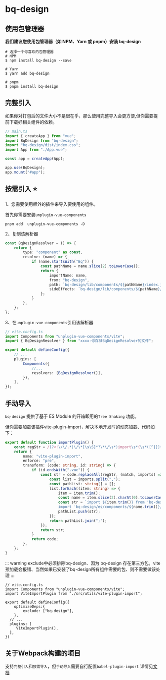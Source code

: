 <!--
 * @Author: wyk
 * @Date: 2024-05-21 18:59:19
 * @LastEditTime: 2024-05-27 16:02:01
 * @Description:
-->

# bq-design

## 使用包管理器

**我们建议您使用包管理器（如 NPM、Yarn 或 pnpm）安装 bq-design**

```
# 选择一个你喜欢的包管理器
# NPM
$ npm install bq-design --save

# Yarn
$ yarn add bq-design

# pnpm
$ pnpm install bq-design

```

## 完整引入

如果你对打包后的文件大小不是很在乎，那么使用完整导入会更方便,但你需要提前下载好相关组件的依赖。

```ts
// main.ts
import { createApp } from "vue";
import BqDesign from "bq-design";
import "bq-design/dist/index.css";
import App from "./App.vue";

const app = createApp(App);

app.use(BqDesign);
app.mount("#app");
```

## 按需引入 ⭐️

1、您需要使用额外的插件来导入要使用的组件。

首先你需要安装`unplugin-vue-components`

```shell
pnpm add  unplugin-vue-components -D
```

2、复制该解析器

```ts
const BqDesignResolver = () => {
    return {
        type: "component" as const,
        resolve: (name) => {
            if (name.startsWith("Bq")) {
                const pathName = name.slice(2).toLowerCase();
                return {
                    importName: name,
                    from: "bq-design",
                    path: `bq-design/lib/components/${pathName}/index.js`,
                    sideEffects: `bq-design/lib/components/${pathName}/${name.slice(2)}.css`,
                };
            }
        },
    };
};
```

3、在`unplugin-vue-components`引用该解析器

```ts
// vite.config.ts
import Components from "unplugin-vue-components/vite";
import { BqDesignResolver } from "xxxx-你存储BqDesignResolver的文件";

export default defineConfig({
    // ...
    plugins: [
        Components({
            //...
            resolvers: [BqDesignResolver()],
        }),
    ],
});
```

## 手动导入

`bq-design` 提供了基于 ES Module 的开箱即用的`Tree Shaking` 功能。

但你需要加载该插件vite-plugin-import，解决本地开发时的动态加载、代码如下：

```ts
export default function importPlugin() {
    const regStr = /(?<!\/\/.*|\/\*[\s\S]*?\*\/\s*)import\s*{\s*([^{}]+)\s*}\s*from\s*['"]bq-design['"]/g;
    return {
        name: "vite-plugin-import",
        enforce: "pre",
        transform: (code: string, id: string) => {
            if (id.endsWith(".vue")) {
                const str = code.replaceAll(regStr, (match, imports) => {
                    const list = imports.split(",");
                    const pathList: string[] = [];
                    list.forEach((item: string) => {
                        item = item.trim();
                        const name = item.slice(2).charAt(0).toLowerCase() + item.slice(3);
                        const str = `import ${item.trim()} from 'bq-design/es/components/${name.trim()}';
                        import 'bq-design/es/components/${name.trim()}/${item.trim().slice(2)}.css'`;
                        pathList.push(str);
                    });
                    return pathList.join(";");
                });
                return str;
            }
            return code;
        },
    };
}
```

::: warning
exclude中必须排除bq-design、因为 bq-design 存在第三方包，vite预加载会报错、当然如果已安装了bq-design所有组件需要的包、则不需要做该处理
:::

```ts{7}
// vite.config.ts
import Components from "unplugin-vue-components/vite";
import ViteImportPlugin from "./src/utils/vite-plugin-import";

export default defineConfig({
    optimizeDeps:{
        exclude: ["bq-design"],
    },
  // ...
  plugins: [
     ViteImportPlugin(),
  ],
})

```

## 关于Webpack构建的项目

支持`完整引入`和`按需导入`，但`手动导入`需要自行配置`babel-plugin-import` 详情见[文档](https://www.npmjs.com/package/babel-plugin-import)
